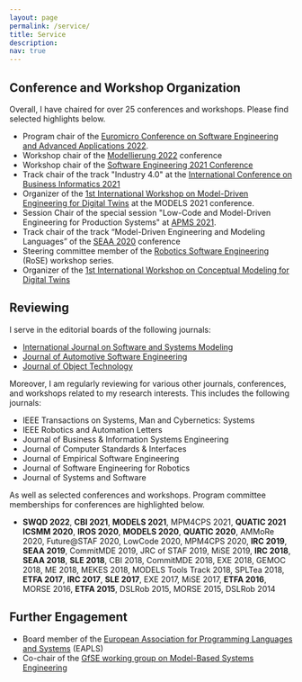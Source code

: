 ```yaml
---
layout: page
permalink: /service/
title: Service
description: 
nav: true
---
```


## Conference and Workshop Organization

Overall, I have chaired for over 25 conferences and workshops. Please find selected highlights below.

- Program chair of the [Euromicro Conference on Software Engineering and Advanced Applications 2022](https://dsd-seaa2022.iuma.ulpgc.es/).
- Workshop chair of the [Modellierung 2022](https://qfam.gi.de/modellierung2022) conference
- Workshop chair of the [Software Engineering 2021 Conference](https://www.se-2022.de/)
- Track chair of the track "Industry 4.0" at the [International Conference on Business Informatics 2021](https://cbi2021.events.unibz.it/)
- Organizer of the [1st International Workshop on Model-Driven Engineering for Digital Twins](http://gemoc.org/events/moddit2021.html) at the MODELS 2021 conference. 
- Session Chair of the special session "Low-Code and Model-Driven Engineering for Production Systems" at [APMS 2021](https://www.apms-conference.org/).
- Track chair of the track “Model-Driven Engineering and Modeling Languages” of the [SEAA 2020](https://dsd-seaa2020.um.si/seaa/) conference
- Steering committee member of the [Robotics Software Engineering](https://rose-workshops.github.io/) (RoSE) workshop series.
- Organizer of the [1st International Workshop on Conceptual Modeling for Digital Twins](https://comodity.github.io/)

## Reviewing

I serve in the editorial boards of the following journals:

- [International Journal on Software and Systems Modeling](https://www.sosym.org/) 
- [Journal of Automotive Software Engineering](https://www.atlantis-press.com/journals/jase)
- [Journal of Object Technology](http://www.jot.fm/)

Moreover, I am regularly reviewing for various other journals, conferences, and workshops related to my research interests. This includes the following journals:

- IEEE Transactions on Systems, Man and Cybernetics: Systems
- IEEE Robotics and Automation Letters
- Journal of Business & Information Systems Engineering 
- Journal of Computer Standards & Interfaces
- Journal of Empirical Software Engineering
- Journal of Software Engineering for Robotics
- Journal of Systems and Software

As well as selected conferences and workshops. Program committee memberships for conferences are highlighted below.

- **SWQD 2022**, **CBI 2021**, **MODELS 2021**,  MPM4CPS 2021,  **QUATIC 2021**  **ICSMM 2020**,  **IROS 2020**,  **MODELS 2020**,  **QUATIC 2020**,  AMMoRe 2020, Future@STAF 2020,  LowCode 2020,  MPM4CPS 2020,  **IRC 2019**,  **SEAA 2019**, CommitMDE 2019, JRC of STAF 2019,  MiSE 2019,  **IRC 2018**,  **SEAA 2018**,  **SLE 2018**,  CBI 2018,  CommitMDE 2018, EXE 2018, GEMOC 2018,  ME 2018,  MEKES 2018,  MODELS Tools Track 2018,  SPLTea 2018,  **ETFA 2017**,  **IRC 2017**, **SLE 2017**,  EXE 2017, MiSE 2017,  **ETFA 2016**,  MORSE 2016, 
**ETFA 2015**,  DSLRob 2015,  MORSE 2015,  DSLRob 2014

## Further Engagement

- Board member of the [European Association for Programming Languages and Systems](https://eapls.org/) (EAPLS) 
- Co-chair of the [GfSE working group on Model-Based Systems Engineering](https://www.gfse.de/mbse-home)

